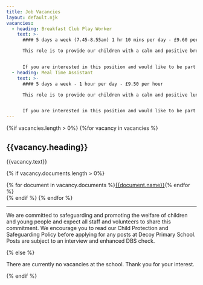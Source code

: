 ```yaml
---
title: Job Vacancies
layout: default.njk
vacancies:
  - heading: Breakfast Club Play Worker
    text: >-
      #### 5 days a week (7.45-8.55am) 1 hr 10 mins per day - £9.60 per hour

      This role is to provide our children with a calm and positive breakfast experience that is safe, sociable and fun. This role includes responsibility for supervising the children in the hall or community room.


      If you are interested in this position and would like to be part of our friendly team of dedicated staff, then we would be delighted to hear from you. To find out more, please contact the school in person by telephone (01626 353282) or email admin@decoyschool.co.uk.
  - heading: Meal Time Assistant
    text: >-
      #### 5 days a week - 1 hour per day - £9.50 per hour

      This role is to provide our children with a calm and positive lunchtime experience that is safe, sociable and fun. This role includes responsibility for supervising the children in the dining hall and on the playground.


      If you are interested in this position and would like to be part of our friendly team of dedicated staff, then we would be delighted to hear from you. To find out more, please contact the school in person by telephone (01626 353282) or email admin@decoyschool.co.uk.
---
```


{%if vacancies.length > 0%}
{%for vacancy in vacancies %}

<h2>{{vacancy.heading}}</h2>

{{vacancy.text}}

{% if vacancy.documents.length > 0%}

<div class="content-grid">
{% for document in vacancy.documents %}<a href="{{document.path}}">{{document.name}}</a>{% endfor %}
</div>
{% endif %}
{% endfor %}
<hr>
<p>We are committed to safeguarding and promoting the welfare of children and young people and expect all staff and volunteers to share this commitment. We encourage you to read our Child Protection and Safeguarding Policy before applying for any posts at Decoy Primary School. Posts are subject to an interview and enhanced DBS check.</p>
{% else %}
<p>There are currently no vacancies at the school. Thank you for your interest.</p>
{% endif %}
